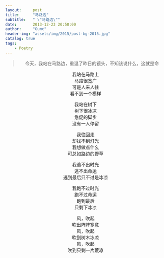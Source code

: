```yaml
---
layout:     post
title:      "马路边"
subtitle:   " \"马路边­\""
date:       2013-12-23 20:50:00
author:     "Gumc"
header-img: "assets/img/2015/post-bg-2015.jpg"
catalog: true
tags:
    - Poetry
---
```

> <center>今天，我站在马路边，重温了昨日的镜头，不知该说什么，这就是命</center>

<center>

我站在马路上­<br/>
马路很宽广­<br/>
可是人来人往­<br/>
看不到一个模样­<br/>

我站在树下­<br/>
树下很冰凉­<br/>
急促的脚步­<br/>
没有一人停留­<br/>

我往回走­<br/>
却找不到灯光­<br/>
我想做点什么­<br/>
可总如路边的野草­<br/>

我逃不出时光­<br/>
逃不出命运­<br/>
逃到最后只不过是冰凉­<br/>

我跑不过时光­<br/>
跑不过命运­<br/>
跑到最后­<br/>
只剩下冰凉­<br/>

风，吹起­<br/>
吹出阵阵寒意­<br/>
风，吹起­<br/>
吹到树木冰凉­<br/>
风，吹起­<br/>
吹到只剩一片荒凉­<br/>

</center>
